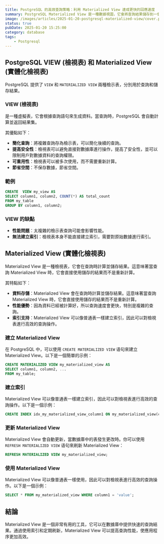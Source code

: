 ```yaml
---
title: PostgreSQL 的高效查詢策略：利用 Materialized View 達成更快的回應速度
summary: PostgreSQL Materialized View 是一種數據視圖，它會將查詢結果儲存到一個表中，以便在需要時快速訪問。
image: /images/articles/2025-01-20-postgresql-materialized-view/cover.png
status: true
pubDate: 2025-01-20 15:25:00
category: database
tags:
    - Postgresql
---
```


## PostgreSQL VIEW (檢視表) 和 Materialized View (實體化檢視表)

PostgreSQL 提供了 `VIEW` 和 `MATERIALIZED VIEW` 兩種檢示表，分別用於查詢和儲存結果。

### VIEW (檢視表)

是一種虛擬表，它會根據查詢語句來生成資料。當查詢時，PostgreSQL 會自動計算並返回結果集。

其優點如下：

- **簡化查詢**：將複雜查詢存為檢示表，可以簡化後續的查詢。
- **提高安全性**：檢視表可以避免直接對數據庫進行操作，提高了安全性，並可以限制用戶對數據資料的查詢權限。
- **可重用性**：檢視表可以被多次使用，而不需要重新計算。
- **節省空間**：不保存數據，節省空間。

### 範例

```sql
CREATE  VIEW my_view AS
SELECT column1, column2, COUNT(*) AS total_count
FROM my_table
GROUP BY column1, column2;
```

### VIEW 的缺點

- **性能問題**：太複雜的檢示表查詢可能會影響性能。
- **無法建立索引**：檢視表本身不能直接建立索引，需要對原始數據進行索引。

## Materialized View (實體化檢視表)

Materialized View 是一種檢視表，它會在查詢時計算並儲存結果。這意味著當查詢 Materialized View 時，它會直接使用儲存的結果而不是重新計算。

其特點如下：

- **資料存儲**：Materialized View 會在查詢時計算並儲存結果。這意味著當查詢 Materialized View 時，它會直接使用儲存的結果而不是重新計算。
- **性能優勢**：因為資料已經被計算好，所以查詢速度會更快，特別是複雜的查詢。
- **索引支持**：Materialized View 可以像普通表一樣建立索引，因此可以對檢視表進行高效的查詢操作。

### 建立 Materialized View

在 PostgreSQL 中，可以使用 `CREATE MATERIALIZED VIEW` 语句來建立 Materialized View。以下是一個簡單的示例：

```sql
CREATE MATERIALIZED VIEW my_materialized_view AS
SELECT column1, column2, ...
FROM my_table;
```
### 建立索引

Materialized View 可以像普通表一樣建立索引，因此可以對檢視表進行高效的查詢操作。以下是一個示例：

```sql
CREATE INDEX idx_my_materialized_view_column1 ON my_materialized_view(column1);
```
### 更新 Materialized View

Materialized View 會自動更新，當數據庫中的表發生更改時。你可以使用 `REFRESH MATERIALIZED VIEW` 语句來刷新 Materialized View：

```sql
REFRESH MATERIALIZED VIEW my_materialized_view;
```
### 使用 Materialized View

Materialized View 可以像普通表一樣使用，因此可以對檢視表進行高效的查詢操作。以下是一個示例：

```sql
SELECT * FROM my_materialized_view WHERE column1 = 'value';
```
## 結論

Materialized View 是一個非常有用的工具，它可以在數據庫中提供快速的查詢結果。通過使用索引和定期刷新，Materialized View 可以提高查詢性能，使應用程序更加高效。
